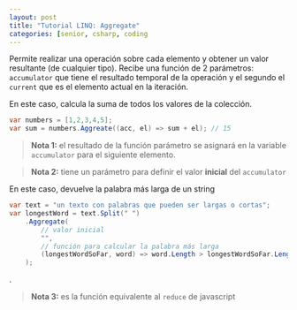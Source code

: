 ```yaml
---
layout: post
title: "Tutorial LINQ: Aggregate"
categories: [senior, csharp, coding
---
```


Permite realizar una operación sobre cada <!--more-->elemento y obtener un valor resultante (de cualquier tipo). Recibe una función de 2 parámetros: `accumulator` que tiene el resultado temporal de la operación y el segundo el `current` que es el elemento actual en la iteración.

En este caso, calcula la suma de todos los valores de la colección.

```csharp
var numbers = [1,2,3,4,5];
var sum = numbers.Aggreate((acc, el) => sum + el); // 15
```

> **Nota 1:** el resultado de la función parámetro se asignará en la variable `accumulator` para el siguiente elemento.

> **Nota 2:** tiene un parámetro para definir el valor **inicial** del `accumulator`

En este caso, devuelve la palabra más larga de un string

```csharp
var text = "un texto con palabras que pueden ser largas o cortas";
var longestWord = text.Split(" ")
    .Aggregate(
        // valor inicial
        "",
        // función para calcular la palabra más larga
        (longestWordSoFar, word) => word.Length > longestWordSoFar.Length ? word : longestWordSoFar
    );
```

.

> **Nota 3:** es la función equivalente al `reduce` de javascript
